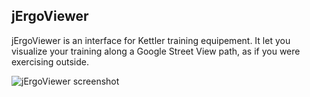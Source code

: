 ## jErgoViewer

jErgoViewer is an interface for Kettler training equipement. It let you visualize your training along a Google Street View path, as if you were exercising outside.

![jErgoViewer screenshot](https://raw.github.com/briacp/jergoviewer/master/briac.net/www/img/screenshot_01.png)
           
